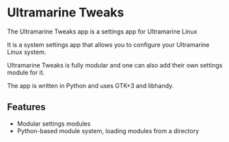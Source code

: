 # Ultramarine Tweaks

The Ultramarine Tweaks app is a settings app for Ultramarine Linux

It is a system settings app that allows you to configure your Ultramarine Linux system.

Ultramarine Tweaks is fully modular and one can also add their own settings module for it.

The app is written in Python and uses GTK+3 and libhandy.


## Features

- Modular settings modules
- Python-based module system, loading modules from a directory